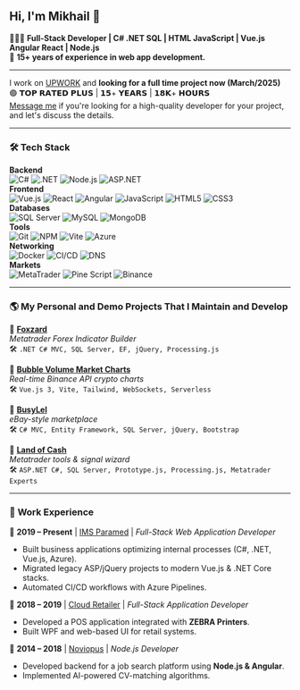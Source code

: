 ## Hi, I'm Mikhail 👋
👨🏽‍💻 **Full-Stack Developer | C# .NET SQL | HTML JavaScript | Vue.js Angular React | Node.js**  
🧙 **15+ years of experience in web app development.**

---

I work on [UPWORK](https://www.upwork.com/freelancers/mikhaila) and **looking for a full time project now (March/2025)**  
🟢 𝗧𝗢𝗣 𝗥𝗔𝗧𝗘𝗗 𝗣𝗟𝗨𝗦 | 𝟭𝟱+ 𝗬𝗘𝗔𝗥𝗦 | 𝟭𝟴𝗞+ 𝗛𝗢𝗨𝗥𝗦  
[Message me](https://www.upwork.com/freelancers/mikhaila) if you're looking for a high-quality developer for your project, and let's discuss the details.  

---

### 🛠 **Tech Stack**

**Backend**  
![C#](https://img.shields.io/badge/C%23-239120?style=flat&logo=c-sharp&logoColor=white) ![.NET](https://img.shields.io/badge/.NET-5C2D91?style=flat&logo=dotnet&logoColor=white) ![Node.js](https://img.shields.io/badge/Node.js-43853D?style=flat&logo=node.js&logoColor=white) ![ASP.NET](https://img.shields.io/badge/ASP.NET-5C2D91?style=flat&logo=dotnet&logoColor=white)  
**Frontend**  
![Vue.js](https://img.shields.io/badge/Vue.js-4FC08D?style=flat&logo=vue.js&logoColor=white) ![React](https://img.shields.io/badge/React-61DAFB?style=flat&logo=react&logoColor=white) ![Angular](https://img.shields.io/badge/Angular-DD0031?style=flat&logo=angular&logoColor=white) ![JavaScript](https://img.shields.io/badge/JavaScript-F7DF1E?style=flat&logo=javascript&logoColor=black) ![HTML5](https://img.shields.io/badge/HTML5-E34F26?style=flat&logo=html5&logoColor=white) ![CSS3](https://img.shields.io/badge/CSS3-1572B6?style=flat&logo=css3&logoColor=white)  
**Databases**  
![SQL Server](https://img.shields.io/badge/SQL%20Server-CC2927?style=flat&logo=microsoft-sql-server&logoColor=white) ![MySQL](https://img.shields.io/badge/MySQL-4479A1?style=flat&logo=mysql&logoColor=white) ![MongoDB](https://img.shields.io/badge/MongoDB-47A248?style=flat&logo=mongodb&logoColor=white)  
**Tools**  
![Git](https://img.shields.io/badge/Git-F05032?style=flat&logo=git&logoColor=white) ![NPM](https://img.shields.io/badge/NPM-CB3837?style=flat&logo=npm&logoColor=white) ![Vite](https://img.shields.io/badge/Vite-646CFF?style=flat&logo=vite&logoColor=white) ![Azure](https://img.shields.io/badge/Azure-0078D4?style=flat&logo=microsoft-azure&logoColor=white)  
**Networking**  
![Docker](https://img.shields.io/badge/Docker-2496ED?style=flat&logo=docker&logoColor=white) ![CI/CD](https://img.shields.io/badge/CI/CD-6DA544?style=flat&logo=githubactions&logoColor=white) ![DNS](https://img.shields.io/badge/DNS-1E90FF?style=flat)    
**Markets**  
![MetaTrader](https://img.shields.io/badge/MetaTrader-2E86C1?style=flat) ![Pine Script](https://img.shields.io/badge/Pine%20Script-000000?style=flat) ![Binance](https://img.shields.io/badge/Binance-F0B90B?style=flat&logo=binance&logoColor=white)  

---

### 🌎 **My Personal and Demo Projects That I Maintain and Develop**

🔹 **[Foxzard](http://www.foxzard.com)**   
*Metatrader Forex Indicator Builder*  
🛠 `.NET C# MVC, SQL Server, EF, jQuery, Processing.js`

🔹 **[Bubble Volume Market Charts](https://landofcash.github.io/bubble-volume-market-charts/)**    
*Real-time Binance API crypto charts*  
🛠 `Vue.js 3, Vite, Tailwind, WebSockets, Serverless`

🔹 **[BusyLel](http://busylel.conosite.com)**    
*eBay-style marketplace*  
🛠 `C# MVC, Entity Framework, SQL Server, jQuery, Bootstrap`

🔹 **[Land of Cash](http://www.landofcash.net)**   
*Metatrader tools & signal wizard*  
🛠 `ASP.NET C#, SQL Server, Prototype.js, Processing.js, Metatrader Experts`

---

### 💼 **Work Experience**

🔹 **2019 – Present** | [IMS Paramed](https://imsparamed.com) | *Full-Stack Web Application Developer*
- Built business applications optimizing internal processes (C#, .NET, Vue.js, Azure).
- Migrated legacy ASP/jQuery projects to modern Vue.js & .NET Core stacks.
- Automated CI/CD workflows with Azure Pipelines.

🔹 **2018 – 2019** | [Cloud Retailer](https://cloudretailer.com) | *Full-Stack Application Developer*
- Developed a POS application integrated with **ZEBRA Printers**.
- Built WPF and web-based UI for retail systems.

🔹 **2014 – 2018** | [Noviopus](https://noviopus.com) | *Node.js Developer*
- Developed backend for a job search platform using **Node.js & Angular**.
- Implemented AI-powered CV-matching algorithms.  
